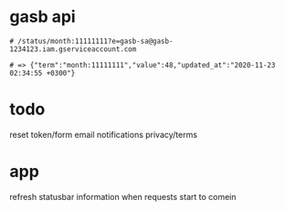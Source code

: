 # gasb api

```
# /status/month:11111111?e=gasb-sa@gasb-1234123.iam.gserviceaccount.com

# => {"term":"month:11111111","value":48,"updated_at":"2020-11-23 02:34:55 +0300"}
```



# todo
reset token/form
email notifications
privacy/terms


# app
refresh statusbar information when requests start to comein